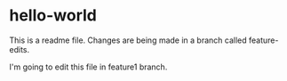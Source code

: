 # hello-world

This is a readme file. Changes are being made in a branch called feature-edits.

I'm going to edit this file in feature1 branch.
